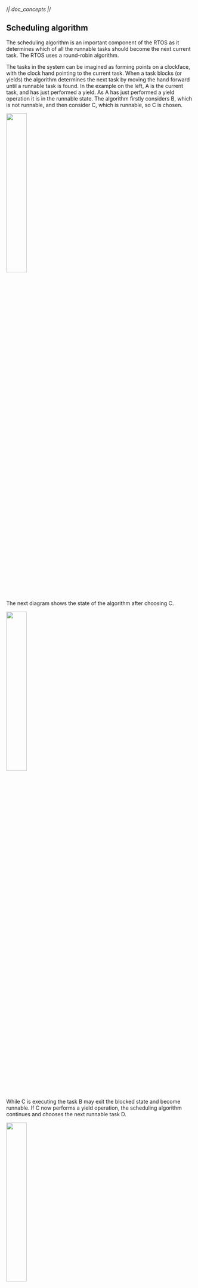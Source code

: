 /*| doc_concepts |*/
## Scheduling algorithm

The scheduling algorithm is an important component of the RTOS as it determines which of all the runnable tasks should become the next current task.
The RTOS uses a round-robin algorithm.

The tasks in the system can be imagined as forming points on a clockface, with the clock hand pointing to the current task.
When a task blocks (or yields) the algorithm determines the next task by moving the hand forward until a runnable task is found.
In the example on the left, A is the current task, and has just performed a yield.
As A has just performed a yield operation it is in the runnable state.
The algorithm firstly considers B, which is not runnable, and then consider C, which is runnable, so C is chosen.

<img src="img/round_robin_1.png" width="33%" />

The next diagram shows the state of the algorithm after choosing C.

<img src="img/round_robin_2.png" width="33%" />

While C is executing the task B may exit the blocked state and become runnable.
If C now performs a yield operation, the scheduling algorithm continues and chooses the next runnable task D.

<img src="img/round_robin_3.png" width="33%" />

As D was runnable before B became runnable this behaviour is what would be expected in most cases (and is the same as would happen in a FIFO algorithm).

The exact behaviour of the scheduler becomes slightly more interesting, and possibly somewhat unexpected if task E should now become runnable while D is executing.

If D now performs a yield after E becomes runnable then the scheduling algorithm picks E as the next current task.
In this case E is chosen before the task B is chosen, even though it became runnable after B.
Not only is E selected before B, it also selected before both F and G which were already runnable.
This is different to how a FIFO based scheduling algorithm would operate.

<img src="img/round_robin_4.png" width="33%" />

For every revolution of the clock hand each task has an opportunity to be selected.
This algorithm has the property that task execution always occurs in a predictable order.
For example, if A, B, and C are all runnable then the order of execution is always [A,B,C], and never, [B,A,C] or some other permutation.

Tasks are considered in the same order in which they are defined in the system configuration.
